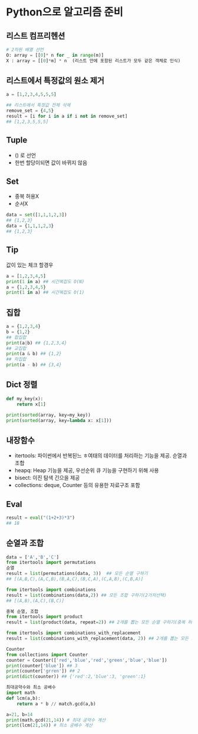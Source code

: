 # Python으로 알고리즘 준비

## 리스트 컴프리헨션
```python
# 2차원 배열 선언
O: array = [[0]* n for _ in range(m)]
X : array = [[0]*m] * n  (리스트 안에 포함된 리스트가 모두 같은 객체로 인식)
```

## 리스트에서 특정값의 원소 제거
```python
a = [1,2,3,4,5,5,5]

## 리스트에서 특정값 전체 삭제
remove_set = {4,5}
result = [i for i in a if i not in remove_set]
## [1,2,3,5,5,5]
```

## Tuple
+ () 로 선언
+ 한번 할당이되면 값이 바뀌지 않음

## Set
+ 중복 허용X
+ 순서X

```python
data = set([1,1,1,2,3])
## {1,2,3}
data = {1,1,1,2,3}
## {1,2,3}
```

## Tip
값이 있는 체크 할경우
```python
a = [1,2,3,4,5]
print(1 in a) ## 시간복잡도 O(N)
a = {1,2,3,4,5}
print(1 in a) ## 시간복잡도 O(1)

```

## 집합
```py
a = {1,2,3,4}
b = {1,2}
## 합집합
print(a|b) ## {1,2,3,4}
## 교집합
print(a & b) ## {1,2}
## 차집합
print(a - b) ## {3,4}
```

## Dict 정렬
```py
def my_key(x):
    return x[1]

print(sorted(array, key=my_key))
print(sorted(array, key=lambda x: x[1]))
```

## 내장함수
+ itertools: 파이썬에서 반복된느 ㅎ여태의 데이터를 처리하는 기능을 제공. 순열과 조합
+ heapq: Heap 기능을 제공, 우선순위 큐 기능을 구현하기 위해 사용
+ bisect: 이진 탐색 긴으을 제공
+ collections: deque, Counter 등의 유용한 자료구조 포함

## Eval
```py
result = eval("(1+2+3)*3")
## 18
```

## 순열과 조합
```py
data = ['A','B','C']
from itertools import permutations
순열
result = list(permutations(data, 3))  ## 모든 순열 구하기
## [(A,B,C),(A,C,B),(B,A,C),(B,C,A),(C,A,B),(C,B,A)]

from itertools import combinations
result = list(combinations(data,2)) ## 모든 조합 구하기(2가지선택)
## [(A,B),(A,C),(B,C)]

중복 순열, 조합
from itertools import product
result = list(product(data, repeat=2)) ## 2개를 뽑는 모든 순열 구하기(중복 허용)

from itertools import combinations_with_replacement
result = list(combinations_with_replacement(data, 2)) ## 2개를 뽑는 모든 조합 구하기(중복 허용)

Counter
from collections import Counter
counter = Counter(['red','blue','red','green','blue','blue'])
print(counter['blue']) ## 3
print(counter['grren']) ## 2
print(dict(counter)) ## {'red':2,'blue':3, 'green':1}

최대공약수와 최소 공배수
import math
def lcm(a,b):
    return a * b // match.gcd(a,b)

a=21, b=14
print(math.gcd(21,14)) # 최대 공약수 계산
print(lcm(21,14)) # 최소 공배수 계산
```